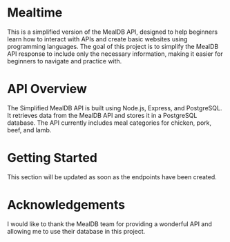# Mealtime

This is a simplified version of the MealDB API, designed to help beginners learn how to interact with APIs and create basic websites using programming languages. The goal of this project is to simplify the MealDB API response to include only the necessary information, making it easier for beginners to navigate and practice with.

# API Overview

The Simplified MealDB API is built using Node.js, Express, and PostgreSQL. It retrieves data from the MealDB API and stores it in a PostgreSQL database. The API currently includes meal categories for chicken, pork, beef, and lamb.

# Getting Started

This section will be updated as soon as the endpoints have been created.

# Acknowledgements

I would like to thank the MealDB team for providing a wonderful API and allowing me to use their database in this project.
